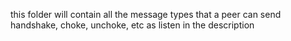 this folder will contain all the message types that a peer can send
handshake, choke, unchoke, etc as listen in the description